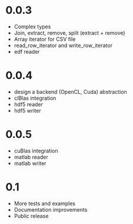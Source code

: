 0.0.3
=====

* Complex types
* Join, extract, remove, split (extract + remove)
* Array iterator for CSV file
* read_row_iterator and write_row_iterator
* edf reader

0.0.4
=====

* design a backend (OpenCL, Cuda) abstraction
* clBlas integration
* hdf5 reader
* hdf5 writer

0.0.5
=====

* cuBlas integration
* matlab reader
* matlab writer

0.1
===

* More tests and examples 
* Documentation improvements
* Public release
